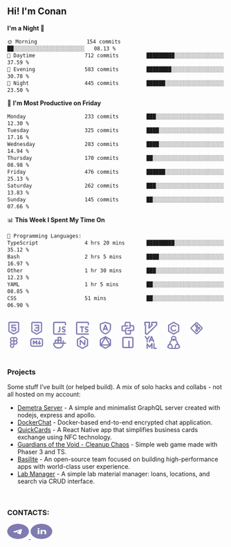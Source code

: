 ## Hi! I'm Conan

<!--START_SECTION:waka-->
**I'm a Night 🦉** 

```text
🌞 Morning                154 commits         ██░░░░░░░░░░░░░░░░░░░░░░░   08.13 % 
🌆 Daytime                712 commits         █████████░░░░░░░░░░░░░░░░   37.59 % 
🌃 Evening                583 commits         ████████░░░░░░░░░░░░░░░░░   30.78 % 
🌙 Night                  445 commits         ██████░░░░░░░░░░░░░░░░░░░   23.50 % 
```
📅 **I'm Most Productive on Friday** 

```text
Monday                   233 commits         ███░░░░░░░░░░░░░░░░░░░░░░   12.30 % 
Tuesday                  325 commits         ████░░░░░░░░░░░░░░░░░░░░░   17.16 % 
Wednesday                283 commits         ████░░░░░░░░░░░░░░░░░░░░░   14.94 % 
Thursday                 170 commits         ██░░░░░░░░░░░░░░░░░░░░░░░   08.98 % 
Friday                   476 commits         ██████░░░░░░░░░░░░░░░░░░░   25.13 % 
Saturday                 262 commits         ███░░░░░░░░░░░░░░░░░░░░░░   13.83 % 
Sunday                   145 commits         ██░░░░░░░░░░░░░░░░░░░░░░░   07.66 % 
```


📊 **This Week I Spent My Time On** 

```text
💬 Programming Languages: 
TypeScript               4 hrs 20 mins       █████████░░░░░░░░░░░░░░░░   35.12 % 
Bash                     2 hrs 5 mins        ████░░░░░░░░░░░░░░░░░░░░░   16.97 % 
Other                    1 hr 30 mins        ███░░░░░░░░░░░░░░░░░░░░░░   12.23 % 
YAML                     1 hr 5 mins         ██░░░░░░░░░░░░░░░░░░░░░░░   08.85 % 
CSS                      51 mins             ██░░░░░░░░░░░░░░░░░░░░░░░   06.90 % 
```


<!--END_SECTION:waka-->

<br>

<div align="left">
  <img src="icons/skills/html.svg" width="30" alt="html5"/>
  <img width="15"/>
  <img src="icons/skills/css.svg" width="30" alt="css"/>
  <img width="15"/>
  <img src="icons/skills/javascript.svg" width="30" alt="javascript"/>
  <img width="15"/>
  <img src="icons/skills/typescript.svg" width="30" alt="typescript"/>
  <img width="15"/>
  <img src="icons/skills/angular.svg" width="30" alt="angular"/>
  <img width="15"/>
  <img src="icons/skills/python.svg" width="30" alt="python"/>
  <img width="15"/>
  <img src="icons/skills/vim.svg" width="30" alt="vim"/>
  <img width="15"/>
  <img src="icons/skills/c.svg" width="30" alt="c"/>
  <img width="15"/>
  <img src="icons/skills/git.svg" width="30" alt="git"/>
  <img width="15"/>
  <img src="icons/skills/figma.svg" width="30" alt="figma"/>
  <img width="15"/>
  <img src="icons/skills/markdown.svg" width="30" alt="markdown"/>
  <img width="15"/>
  <img src="icons/skills/docker.svg" width="30" alt="docker"/>
  <img width="15"/>
  <img src="icons/skills/nginx.svg" width="30" alt="nginx"/>
  <img width="15"/>
  <img src="icons/skills/graphql.svg" width="30" alt="graphql"/>
  <img width="15"/>
  <img src="icons/skills/npm.svg" width="30" alt="npm"/>
  <img width="15"/>
  <img src="icons/skills/yaml.svg" width="30" alt="yaml"/>
  <img width="15"/>
  <img src="icons/skills/linux.svg" width="30" alt="linux"/>
</div>

<br>

### Projects
Some stuff I’ve built (or helped build). A mix of solo hacks and collabs - not all hosted on my account:
- [Demetra Server](https://github.com/demetra-project/server) -  A simple and minimalist GraphQL server created with nodejs, express and apollo.
- [DockerChat](https://github.com/Nick-Maro/DockerChat) - Docker-based end-to-end encrypted chat application.
- [QuickCards](https://github.com/Pako3549/QuickCards) - A React Native app that simplifies business cards exchange using NFC technology.
- [Guardians of the Void - Cleanup Chaos](https://github.com/guardians-of-the-void/cleanup-chaos) - Simple web game made with Phaser 3 and TS.
- [Basilite](https://github.com/basilite) - An open-source team focused on building high-performance apps with world-class user experience.
- [Lab Manager](https://github.com/blvckspider/it-lab-manager) - A simple lab material manager: loans, locations, and search via CRUD interface.

<br>

### CONTACTS:
<div align="left">
  <a href="https://t.me/gkkconan">
    <img src="icons/contacts/telegram.svg" width="50" height="35" alt="telegram"/>
  </a>
  <a href="https://www.linkedin.com/in/gkkconan">
    <img src="icons/contacts/linkedin.svg" width="50" height="35" alt="linkedin"/>
  </a>
</div>